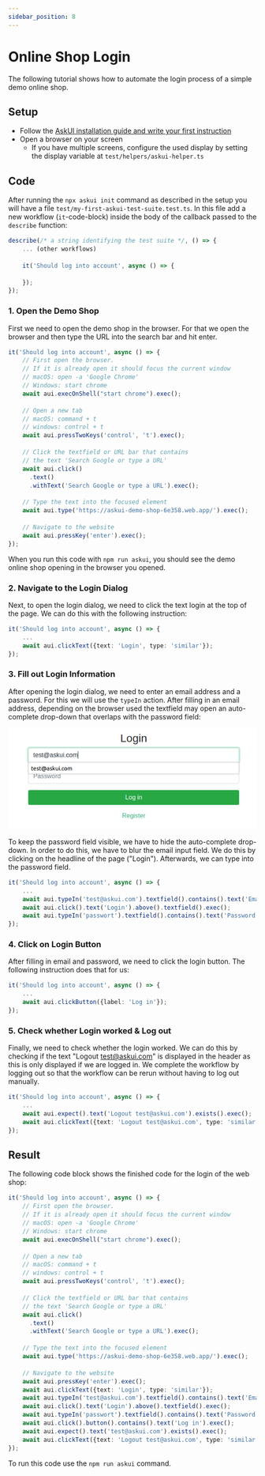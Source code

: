 ```yaml
---
sidebar_position: 8
---
```


# Online Shop Login

The following tutorial shows how to automate the login process of a simple demo online shop.

## Setup

* Follow the <a href="../Getting%20Started/getting-started" target="_blank">AskUI installation guide and write your first instruction</a>
* Open a browser on your screen
  * If you have multiple screens, configure the used display by setting the display variable at `test/helpers/askui-helper.ts`

## Code

After running the `npx askui init` command as described in the setup you will have a file `test/my-first-askui-test-suite.test.ts`. In this file add a new workflow (`it`-code-block) inside the body of the callback passed to the `describe` function:

```ts
describe(/* a string identifying the test suite */, () => {
    ... (other workflows)

    it('Should log into account', async () => {

    });
});
```

### 1. Open the Demo Shop

First we need to open the demo shop in the browser.
For that we open the browser and then type the URL into the search bar and hit enter.

```ts
it('Should log into account', async () => {
    // First open the browser.
    // If it is already open it should focus the current window
    // macOS: open -a 'Google Chrome'
    // Windows: start chrome
    await aui.execOnShell("start chrome").exec();

    // Open a new tab
    // macOS: command + t
    // windows: control + t
    await aui.pressTwoKeys('control', 't').exec();

    // Click the textfield or URL bar that contains
    // the text 'Search Google or type a URL'
    await aui.click()
      .text()
      .withText('Search Google or type a URL').exec();

    // Type the text into the focused element
    await aui.type('https://askui-demo-shop-6e358.web.app/').exec();

    // Navigate to the website
    await aui.pressKey('enter').exec();
});
```

When you run this code with `npm run askui`, you should see the demo online shop opening in the browser you opened.

### 2. Navigate to the Login Dialog

Next, to open the login dialog, we need to click the text login at the top of the page. We can do this with the following instruction:

```ts
it('Should log into account', async () => {
    ...
    await aui.clickText({text: 'Login', type: 'similar'});
});
```

### 3. Fill out Login Information

After opening the login dialog, we need to enter an email address and a password. For this we will use the `typeIn` action. After filling in an email address, depending on the browser used the textfield may open an auto-complete drop-down that overlaps with the password field:

![Overlap](./images/login_overlap.png)

To keep the password field visible, we have to hide the auto-complete drop-down. In order to do this, we have to blur the email input field. We do this by clicking on the headline of the page ("Login"). Afterwards, we can type into the password field.

```ts
it('Should log into account', async () => {
    ...
    await aui.typeIn('test@askui.com').textfield().contains().text('Email Address').exec();
    await aui.click().text('Login').above().textfield().exec();
    await aui.typeIn('passwort').textfield().contains().text('Password').exec();
});
```

### 4. Click on Login Button

After filling in email and password, we need to click the login button. The following instruction does that for us:

```ts
it('Should log into account', async () => {
    ...
    await aui.clickButton({label: 'Log in'});
});
```

### 5. Check whether Login worked & Log out

Finally, we need to check whether the login worked. We can do this by checking if the text "Logout test@askui.com" is displayed in the header as this is only displayed if we are logged in. We complete the workflow by logging out so that the workflow can be rerun without having to log out manually.

```ts
it('Should log into account', async () => {
    ...
    await aui.expect().text('Logout test@askui.com').exists().exec();
    await aui.clickText({text: 'Logout test@askui.com', type: 'similar'});
});
```

## Result

The following code block shows the finished code for the login of the web shop:

```ts
it('Should log into account', async () => {
    // First open the browser.
    // If it is already open it should focus the current window
    // macOS: open -a 'Google Chrome'
    // Windows: start chrome
    await aui.execOnShell("start chrome").exec();

    // Open a new tab
    // macOS: command + t
    // windows: control + t
    await aui.pressTwoKeys('control', 't').exec();

    // Click the textfield or URL bar that contains
    // the text 'Search Google or type a URL'
    await aui.click()
      .text()
      .withText('Search Google or type a URL').exec();

    // Type the text into the focused element
    await aui.type('https://askui-demo-shop-6e358.web.app/').exec();

    // Navigate to the website
    await aui.pressKey('enter').exec();
    await aui.clickText({text: 'Login', type: 'similar'});
    await aui.typeIn('test@askui.com').textfield().contains().text('Email Address').exec();
    await aui.click().text('Login').above().textfield().exec();
    await aui.typeIn('passwort').textfield().contains().text('Password').exec();
    await aui.click().button().contains().text('Log in').exec();
    await aui.expect().text('test@askui.com').exists().exec();
    await aui.clickText({text: 'Logout test@askui.com', type: 'similar'});
});
```

To run this code use the `npm run askui` command.
